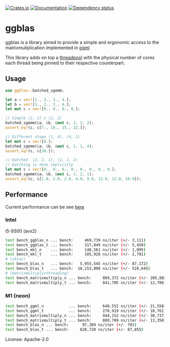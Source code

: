 [![Crates.io](https://img.shields.io/crates/v/ggblas.svg)](https://crates.io/crates/ggblas)
[![Documentation](https://docs.rs/ggblas/badge.svg)](https://docs.rs/ggblas/)
[![Dependency status](https://deps.rs/repo/github/Narsil/ggblas/status.svg?path=ggblas)](https://deps.rs/repo/github/Narsil/ggblas)

# ggblas

ggblas is a library aimed to provide a simple and ergonomic access
to the matrixmuliplication implemented in [ggml](https://github.com/ggerganov/llama.cpp/)

This library adds on top a [threadpool](https://docs.rs/threadpool/latest/threadpool/)
with the physical number of cores each thread being pinned to their respective
counterpart.

## Usage

```rust
use ggblas::batched_sgemm;

let a = vec![1., 2., 3., 4.];
let b = vec![1., 2., 3., 4.];
let mut c = vec![0., 0., 0., 0.];

// Simple (2, 2) x (2, 2)
batched_sgemm(&a, &b, &mut c, 2, 2, 2);
assert_eq!(c, &[7., 10., 15., 22.]);

// Different shape (1, 4), (4, 1)
let mut c = vec![0.];
batched_sgemm(&a, &b, &mut c, 1, 1, 4);
assert_eq!(c, &[30.]);

// batched  (2, 2, 1), (2, 1, 2)
// batching is done implicitly
let mut c = vec![0., 0., 0., 0., 0., 0., 0., 0.];
batched_sgemm(&a, &b, &mut c, 2, 2, 1);
assert_eq!(c, &[1.0, 2.0, 2.0, 4.0, 9.0, 12.0, 12.0, 16.0]);
```

## Performance

Current performance can be see [here](https://nodata.dev/ggblas/dev/bench/)

### Intel

i5-9300 (avx2)

```bash
test bench_ggblas_n ... bench:     469,739 ns/iter (+/- 3,111)
test bench_ggblas_t ... bench:     317,049 ns/iter (+/- 5,450)
test bench_mkl_n    ... bench:     140,561 ns/iter (+/- 1,095)
test bench_mkl_t    ... bench:     185,928 ns/iter (+/- 2,781)
# (cblas)
test bench_blas_n   ... bench:   5,955,545 ns/iter (+/- 87,172)
test bench_blas_t   ... bench:  10,153,008 ns/iter (+/- 528,645)
# (matrixmultiply+threading)
test bench_matrixmultiply_n ... bench:     869,372 ns/iter (+/- 205,883)
test bench_matrixmultiply_t ... bench:     841,705 ns/iter (+/- 12,706)
```

### M1 (neon)

```bash
test bench_ggml_n           ... bench:     640,552 ns/iter (+/- 21,558)
test bench_ggml_t           ... bench:     270,919 ns/iter (+/- 10,761)
test bench_matrixmultiply_n ... bench:     944,152 ns/iter (+/- 38,737)
test bench_matrixmultiply_t ... bench:     809,709 ns/iter (+/- 13,350)
test bench_blas_n ... bench:      97,389 ns/iter (+/- 701)
test bench_blas_t ... bench:     628,720 ns/iter (+/- 87,855)
```



License: Apache-2.0
